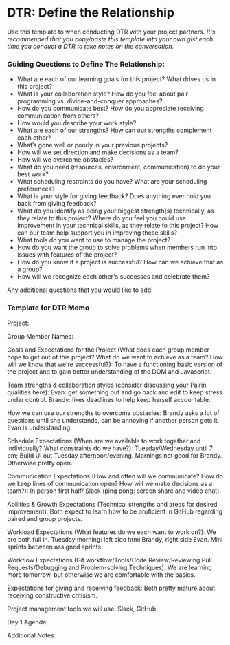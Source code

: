 # DTR: Define the Relationship

Use this template to when conducting DTR with your project partners. *It's recommended that you copy/paste this template into your own gist each time you conduct a DTR to take notes on the conversation.* 

### Guiding Questions to Define The Relationship:

* What are each of our learning goals for this project? What drives us in this project?
* What is your collaboration style? How do you feel about pair programming vs. divide-and-conquer approaches?
* How do you communicate best? How do you appreciate receiving communication from others?
* How would you describe your work style?
* What are each of our strengths? How can our strengths complement each other?
* What’s gone well or poorly in your previous projects?
* How will we set direction and make decisions as a team?
* How will we overcome obstacles?
* What do you need (resources, environment, communication) to do your best work?
* What scheduling restraints do you have? What are your scheduling preferences?
* What is your style for giving feedback? Does anything ever hold you back from giving feedback?
* What do you identify as being your biggest strength(s) technically, as they relate to this project? Where do you feel you could use improvement in your technical skills, as they relate to this project? How can our team help support you in improving these skills?
* What tools do you want to use to manage the project?
* How do you want the group to solve problems when members run into issues with features of the project?
* How do you know if a project is successful? How can we achieve that as a group?
* How will we recognize each other's successes and celebrate them?

Any additional questions that you would like to add:






### Template for DTR Memo

Project: 

Group Member Names:

Goals and Expectations for the Project (What does each group member hope to get out of this project? What do we want to achieve as a team? How will we know that we're successful?): To have a functioning basic version of the project and to gain better understanding of the DOM and Javascript.
	
Team strengths & collaboration styles (consider discussing your Pairin qualities here): Evan: get something out and go back and edit to keep stress under control. Brandy: likes deadlines to help keep herself accountable.

How we can use our strengths to overcome obstacles: Brandy asks a lot of questions until she understands, can be annoying if another person gets it. Evan is understanding.

Schedule Expectations (When are we available to work together and individually? What constraints do we have?):
Tuesday/Wednesday until 7 pm; Build UI out Tuesday afternoon/evening. Mornings not good for Brandy. Otherwise pretty open.

Communication Expectations (How and often will we communicate? How do we keep lines of communication open? How will we make decisions as a team?): In person first half/ Slack (ping pong: screen share and video chat).

Abilities & Growth Expectations (Technical strengths and areas for desired improvement): Both expect to learn how to be proficient in GitHub regarding paired and group projects.

Workload Expectations (What features do we each want to work on?): We are both full in.
Tuesday morning: left side html Brandy, right side Evan.
Mini sprints between assigned sprints

Workflow Expectations (Git workflow/Tools/Code Review/Reviewing Pull Requests/Debugging and Problem-solving Techniques): We are learning more tomorrow, but otherwise we are comfortable with the basics.

Expectations for giving and receiving feedback:
Both pretty mature about receiving constructive critisism.

Project management tools we will use:
Slack, GitHub

Day 1 Agenda: 

Additional Notes:
